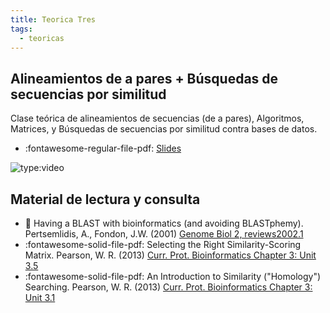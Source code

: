 ```yaml
---
title: Teorica Tres
tags: 
  - teoricas
---
```


## Alineamientos de a pares + Búsquedas de secuencias por similitud
 Clase teórica de alineamientos de secuencias (de a pares), Algoritmos, Matrices, y Búsquedas de secuencias por similitud contra bases de datos.

 * :fontawesome-regular-file-pdf: [Slides](alineamientosDeAPares2022.pdf) 
 
 ![type:video](https://www.youtube.com/embed/Nw4CI8Ylg10)


## Material de lectura y consulta

  * :paperclip: Having a BLAST with bioinformatics (and avoiding BLASTphemy). Pertsemlidis, A., Fondon, J.W. (2001) [Genome Biol 2, reviews2002.1](https://genomebiology.biomedcentral.com/articles/10.1186/gb-2001-2-10-reviews2002)
  * :fontawesome-solid-file-pdf: Selecting the Right Similarity-Scoring Matrix. Pearson, W. R. (2013) [Curr. Prot. Bioinformatics Chapter 3: Unit 3.5](https://fasta.bioch.virginia.edu/wrpearson/papers/wrp_cpbio_0305.pdf)
  * :fontawesome-solid-file-pdf: An Introduction to Similarity ("Homology") Searching. Pearson, W. R. (2013) [Curr. Prot. Bioinformatics Chapter 3: Unit 3.1](https://fasta.bioch.virginia.edu/wrpearson/papers/wrp_cpbio_0301.pdf)
